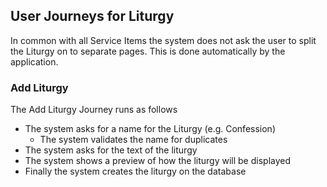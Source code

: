 
## User Journeys for Liturgy

In common with all Service Items the system does not ask the user to split the Liturgy on to separate pages. This is done automatically by the application.

### Add Liturgy


The Add Liturgy Journey runs as follows
- The system asks for a name for the Liturgy (e.g. Confession)
  - The system validates the name for duplicates
- The system asks for the text of the liturgy 
- The system shows a preview of how the liturgy will be displayed
- Finally the system creates the liturgy on the database
